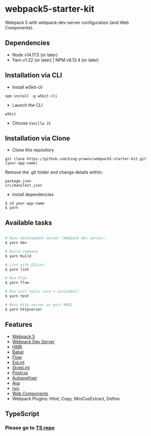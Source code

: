 # webpack5-starter-kit

Webpack 5 with webpack-dev-server configuration (and Web Components).

## Dependencies

- Node v14.17.5 (or later)
- Yarn v1.22 (or later) | NPM v6.13.4 (or later)

## Installation via CLI

  * Install w5kit-cli

```
npm install -g w5kit-cli
```

  * Launch the CLI

```
w5kit
```

  * Choose `Vanilla JS`

## Installation via Clone

* Clone this repository

```
git clone https://github.com/king-prawns/webpack5-starter-kit.git [your-app-name]
```

Remove the .git folder and change details within:

```
package.json
src/manifest.json
```

* Install dependencies

```
$ cd your-app-name
$ yarn
```

## Available tasks

```sh

# Runs development server (Webpack dev server)
$ yarn dev

# Build command
$ yarn build

# Lint with ESLint
$ yarn lint

# Run Flow
$ yarn flow

# Run unit tests (ava + instanbul)
$ yarn test

# Runs http-server on port 8082
$ yarn httpserver

```

## Features

* [Webpack 5](https://github.com/webpack/webpack)
* [Webpack Dev Server](https://github.com/webpack/webpack-dev-server)
* [HMR](https://webpack.js.org/concepts/hot-module-replacement/)
* [Babel](https://babeljs.io/)
* [Flow](https://flow.org/)
* [EsLint](https://eslint.org/docs/user-guide/getting-started)
* [StyleLint](https://github.com/stylelint/stylelint)
* [Postcss](https://github.com/postcss/postcss)
* [Autoprefixer](https://github.com/postcss/autoprefixer)
* [Ava](https://github.com/avajs/ava)
* [nyc](https://github.com/istanbuljs/nyc)
* [Web Components](https://developer.mozilla.org/en-US/docs/Web/Web_Components)
* Webpack Plugins: Html, Copy, MiniCssExtract, Define

## TypeScript

### Please go to [TS repo](https://github.com/king-prawns/webpack5-starter-kit-ts)
